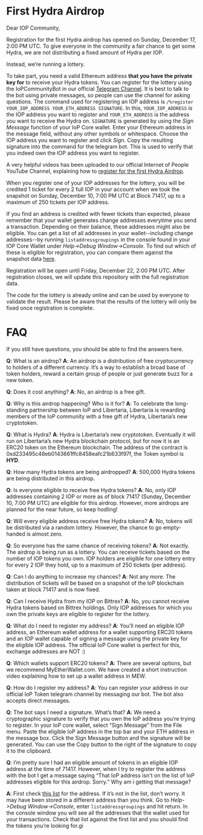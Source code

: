 First Hydra Airdrop
===================

Dear IOP Community,

Registration for the first Hydra airdrop has opened on Sunday, December 17, 2:00 PM UTC. To give everyone in the community a fair chance to get some Hydra, we are not distributing a fixed amount of Hydra per IOP.

Instead, we’re running a lottery.

To take part, you need a valid Ethereum address **that you have the private key for** to receive your Hydra tokens. You can register for the lottery using the IoPCommunityBot in our official [Telegram Channel](https://t.me/IoPofficial). It is best to talk to the bot using private messages, so people can use the channel for asking questions. The command used for registering an IOP address is `/%register YOUR_IOP_ADDRESS YOUR_ETH_ADDRESS SIGNATURE`. In this, `YOUR_IOP_ADDRESS` is the IOP address you want to register and `YOUR_ETH_ADDRESS` is the address you want to receive the Hydra on. `SIGNATURE` is generated by using the *Sign Message* function of your IoP Core wallet. Enter your Ethereum address in the message field, without any other symbols or whitespace. Choose the IOP address you want to register and click *Sign*. Copy the resulting signature into the command for the telegram bot. This is used to verify that you indeed own the IOP address you want to register.

A very helpful videos has been uploaded to our official Internet of People YouTube Channel, explaining how to [register for the first Hydra Airdrop](https://youtu.be/hvMySKfQZ7Q).

When you register one of your IOP addresses for the lottery, you will be credited 1 ticket for every 2 full IOP in your account when we took the snapshot on Sunday, December 10, 7:00 PM UTC at Block 71417, up to a maximum of 250 tickets per IOP address. 

If you find an address is credited with fewer tickets than expected, please remember that your wallet generates change addresses everytime you send a transaction. Depending on their balance, these addresses might also be eligible. You can get a list of all addresses in your wallet--including change addresses--by running `listaddressgroupings` in the console found in your IOP Core Wallet under *Help->Debug Window->Console*. To find out which of these is eligible for registration, you can compare them against the snapshot data [here](src/data/snapshot.json). 

Registration will be open until Friday, December 22, 2:00 PM UTC. After registration closes, we will update this repository with the full registration data. 

The code for the lottery is already online and can be used by everyone to validate the result. Please be aware that the results of the lottery will only be fixed once registration is complete.

# FAQ

If you still have questions, you should be able to find the answers here.

**Q**: What is an airdrop?
**A**: An airdrop is a distribution of free cryptocurrency to holders of a different currency. It’s a way to establish a broad base of token holders, reward a certain group of people or just generate buzz for a new token.

**Q**: Does it cost anything?
**A**: No, an airdrop is a free gift.

**Q**: Why is this airdrop happening? Who is it for?
**A**: To celebrate the long-standing partnership between IoP and Libertaria, Libertaria is rewarding members of the IoP community with a free gift of Hydra, Libertaria’s new cryptotoken.

**Q**: What is Hydra?
**A**: Hydra is Libertaria’s new cryptotoken. Eventually it will run on Libertaria’s new Hydra blockchain protocol, but for now it is an ERC20 token on the Ethereum blockchain. The address of the contract is 0xd233495c48eb0143661ffc8458eafc21b633f97f, the Token symbol is **HYD**.

**Q**: How many Hydra tokens are being airdropped?
**A**: 500,000 Hydra tokens are being distributed in this airdrop.

**Q**: Is everyone eligible to receive free Hydra tokens?
**A**: No, only IOP addresses containing 2 IOP or more as of block 71417 (Sunday, December 10, 7:00 PM UTC) are eligible for this airdrop. However, more airdrops are planned for the near future, so keep hodling!

**Q**: Will every eligible address receive free Hydra tokens?
**A**: No, tokens will be distributed via a random lottery. However, the chance to go empty-handed is almost zero.

**Q**: So everyone has the same chance of receiving tokens?
**A**: Not exactly. The airdrop is being run as a lottery. You can receive tickets based on the number of IOP tokens you own. IOP holders are eligible for one lottery entry for every 2 IOP they hold, up to a maximum of 250 tickets (per address).

**Q**: Can I do anything to increase my chances?
**A**: Not any more. The distribution of tickets will be based on a snapshot of the IoP blockchain taken at block 71417 and is now fixed.

**Q**: Can I receive Hydra from my IOP on Bittrex?
**A**: No, you cannot receive Hydra tokens based on Bittrex holdings. Only IOP addresses for which you own the private keys are eligible to register for the lottery.

**Q**: What do I need to register my address?
**A**: You’ll need an eligible IOP address, an Ethereum wallet address for a wallet supporting ERC20 tokens and an IOP wallet capable of signing a message using the private key for the eligible IOP address. The official IoP Core wallet is perfect for this, exchange addresses are NOT :)

**Q**: Which wallets support ERC20 tokens?
**A**: There are several options, but we recommend MyEtherWallet.com. We have created a short instruction video explaining how to set up a wallet address in MEW.

**Q**: How do I register my address?
**A**: You can register your address in our official IoP Token telegram channel by messaging our bot. The bot also accepts direct messages.

**Q**: The bot says I need a signature. What’s that?
**A**: We need a cryptographic signature to verify that you own the IoP address you’re trying to register. In your IoP core wallet, select “Sign Message” from the File menu. Paste the eligible IoP address in the top bar and your ETH address in the message box. Click the Sign Message button and the signature will be generated. You can use the Copy button to the right of the signature to copy it to the clipboard.

**Q**: I’m pretty sure I had an eligible amount of tokens in an eligible IOP address at the time of 71417. However, when I try to register the address with the bot I get a message saying “That IoP address isn't on the list of IoP addresses eligible for this airdrop. Sorry.” Why am i getting that message?

**A**: First check [this list](src/data/snapshot.json) for the address. If it’s not in the list, don’t worry. It may have been stored in a different address than you think. Go to *Help->Debug Window->Console*, enter `listaddressgroupings` and hit return. In the console window you will see all the addresses that the wallet used for your transactions. Check that list against the first list and you should find the tokens you’re looking for.gi
